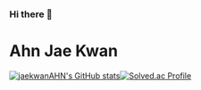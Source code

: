 ### Hi there 👋
<h1>Ahn Jae Kwan</h1>

[![jaekwanAHN's GitHub stats](https://github-readme-stats.vercel.app/api?username=jaekwanAHN&show_icons=true&theme=radical)](https://github.com/anuraghazra/github-readme-stats)[![Solved.ac Profile](http://mazassumnida.wtf/api/v2/generate_badge?boj=naverstop)](https://solved.ac/naverstop/)


<!--
**jaekwanAHN/jaekwanAHN** is a ✨ _special_ ✨ repository because its `README.md` (this file) appears on your GitHub profile.

Here are some ideas to get you started:

- 🔭 I’m currently working on ...
- 🌱 I’m currently learning ...
- 👯 I’m looking to collaborate on ...
- 🤔 I’m looking for help with ...
- 💬 Ask me about ...
- 📫 How to reach me: ...
- 😄 Pronouns: ...
- ⚡ Fun fact: ...
-->
